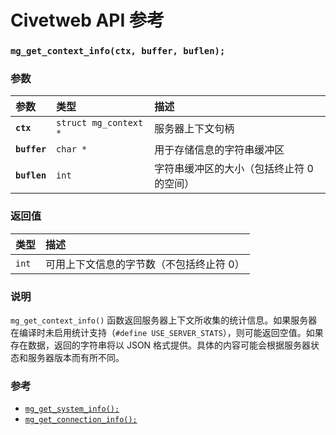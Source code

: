 # Civetweb API 参考

### `mg_get_context_info(ctx, buffer, buflen);`

### 参数

| 参数 | 类型 | 描述 |
| :--- | :--- | :--- |
| **`ctx`** | `struct mg_context *` | 服务器上下文句柄 |
| **`buffer`** | `char *` | 用于存储信息的字符串缓冲区 |
| **`buflen`** | `int` | 字符串缓冲区的大小（包括终止符 0 的空间） |

### 返回值

| 类型 | 描述 |
| :--- | :--- |
| `int` | 可用上下文信息的字节数（不包括终止符 0） |

### 说明

`mg_get_context_info()` 函数返回服务器上下文所收集的统计信息。如果服务器在编译时未启用统计支持（`#define USE_SERVER_STATS`），则可能返回空值。如果存在数据，返回的字符串将以 JSON 格式提供。具体的内容可能会根据服务器状态和服务器版本而有所不同。

### 参考

* [`mg_get_system_info();`](mg_get_system_info.md)
* [`mg_get_connection_info();`](mg_get_connection_info.md)